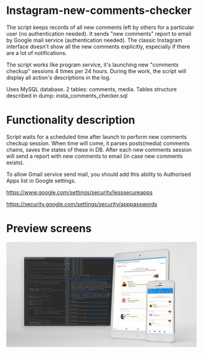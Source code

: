 # Instagram-new-comments-checker

The script keeps records of all new comments left by others for a particular user (no authentication needed).
It sends "new comments" report to email by Google mail service (authentication needed).
The classic Instagram interface doesn't show all the new comments explicitly, especially if there are a lot of notifications.

The script works like program service, it's launching new "comments checkup" sessions 4 times per 24 hours.
During the work, the script will display all action's descriptions in the log.

Uses MySQL database. 2 tables: comments, media. Tables structure described in dump: insta_comments_checker.sql

# Functionality description

Script waits for a scheduled time after launch to perform new comments checkup session.
When time will come, it parses posts(media) comments chains, saves the states of these in DB.
After each new comments session will send a report with new comments to email (in case new comments exists).

To allow Gmail service send mail, you should add this ability to Authorised Apps list in Google settings.

https://www.google.com/settings/security/lesssecureapps

https://security.google.com/settings/security/apppasswords

# Preview screens
![screenshot](preview-image/Instagram-new-comments-checker-preview.jpg)

